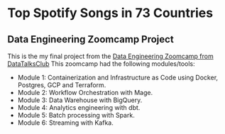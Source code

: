 # Top Spotify Songs in 73 Countries

## Data Engineering Zoomcamp  Project
This is the my final project from the [Data Engineering Zoomcamp from DataTalksClub](https://github.com/DataTalksClub/data-engineering-zoomcamp) This zoomcamp had the following modules/tools: 
  - Module 1: Containerization and Infrastructure as Code using Docker, Postgres, GCP and Terraform.
  - Module 2: Workflow Orchestration with Mage.
  - Module 3: Data Warehouse with BigQuery.
  - Module 4: Analytics engineering with dbt.
  - Module 5: Batch processing with Spark.
  - Module 6: Streaming with Kafka.
